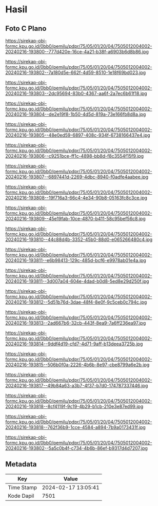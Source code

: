 # Hasil

## Foto C Plano

https://sirekap-obj-formc.kpu.go.id/0bb0/pemilu/pdpr/75/05/01/20/04/7505012004002-20240216-193800--777d420e-16ce-4a21-b38f-a6903b6d8b86.jpg

https://sirekap-obj-formc.kpu.go.id/0bb0/pemilu/pdpr/75/05/01/20/04/7505012004002-20240216-193802--7a180d5e-662f-4d59-8510-1e18f69bd023.jpg

https://sirekap-obj-formc.kpu.go.id/0bb0/pemilu/pdpr/75/05/01/20/04/7505012004002-20240216-193803--2dc95694-83b0-4367-aa6f-2a7ec6b61f18.jpg

https://sirekap-obj-formc.kpu.go.id/0bb0/pemilu/pdpr/75/05/01/20/04/7505012004002-20240216-193804--de2e19f8-1b50-4d5d-819a-73e166fb8d8a.jpg

https://sirekap-obj-formc.kpu.go.id/0bb0/pemilu/pdpr/75/05/01/20/04/7505012004002-20240216-193805--48e0ed59-6897-408c-934f-6738166437e4.jpg

https://sirekap-obj-formc.kpu.go.id/0bb0/pemilu/pdpr/75/05/01/20/04/7505012004002-20240216-193806--c9251bce-ff1c-4898-bb8d-f8c3554f15f9.jpg

https://sirekap-obj-formc.kpu.go.id/0bb0/pemilu/pdpr/75/05/01/20/04/7505012004002-20240216-193807--6897441d-2269-4dbc-8940-f0adfe4aabee.jpg

https://sirekap-obj-formc.kpu.go.id/0bb0/pemilu/pdpr/75/05/01/20/04/7505012004002-20240216-193808--19f716a3-66c4-4e34-90b8-05163fc8c3ce.jpg

https://sirekap-obj-formc.kpu.go.id/0bb0/pemilu/pdpr/75/05/01/20/04/7505012004002-20240216-193809--45e19fab-10ce-4870-b411-58c95bef56c8.jpg

https://sirekap-obj-formc.kpu.go.id/0bb0/pemilu/pdpr/75/05/01/20/04/7505012004002-20240216-193810--44c88d4b-3352-45b0-88d0-e065266480c4.jpg

https://sirekap-obj-formc.kpu.go.id/0bb0/pemilu/pdpr/75/05/01/20/04/7505012004002-20240216-193811--e6b98413-129c-485d-bcf6-e9978ab01e4a.jpg

https://sirekap-obj-formc.kpu.go.id/0bb0/pemilu/pdpr/75/05/01/20/04/7505012004002-20240216-193811--3d007a04-604e-4dad-b0d8-5ed8e29d250f.jpg

https://sirekap-obj-formc.kpu.go.id/0bb0/pemilu/pdpr/75/05/01/20/04/7505012004002-20240216-193812--5d51b76d-3dae-48f4-8e0f-9c5ceb0c794c.jpg

https://sirekap-obj-formc.kpu.go.id/0bb0/pemilu/pdpr/75/05/01/20/04/7505012004002-20240216-193813--2ad667b6-32cb-443f-8ea9-7a6ff236ea97.jpg

https://sirekap-obj-formc.kpu.go.id/0bb0/pemilu/pdpr/75/05/01/20/04/7505012004002-20240216-193814--9ddf4d19-cfd7-4d71-9aff-b13deea3725b.jpg

https://sirekap-obj-formc.kpu.go.id/0bb0/pemilu/pdpr/75/05/01/20/04/7505012004002-20240216-193815--506b0f0a-2226-4b6b-8e97-cbe8799a6e2b.jpg

https://sirekap-obj-formc.kpu.go.id/0bb0/pemilu/pdpr/75/05/01/20/04/7505012004002-20240216-193817--49b84a63-a3b7-4f37-b7d0-174787337446.jpg

https://sirekap-obj-formc.kpu.go.id/0bb0/pemilu/pdpr/75/05/01/20/04/7505012004002-20240216-193818--8cf4119f-9c19-4b29-b1cb-210e3e87ed99.jpg

https://sirekap-obj-formc.kpu.go.id/0bb0/pemilu/pdpr/75/05/01/20/04/7505012004002-20240216-193818--762f36b9-1cce-4584-a894-7b9a0173431f.jpg

https://sirekap-obj-formc.kpu.go.id/0bb0/pemilu/pdpr/75/05/01/20/04/7505012004002-20240216-193802--5a5c0b4f-c734-4b6b-86ef-b9317d4d7207.jpg


## Metadata

| Key        | Value               |
| ---------- | ------------------- |
| Time Stamp | 2024-02-17 13:05:41 |
| Kode Dapil | 7501                |



